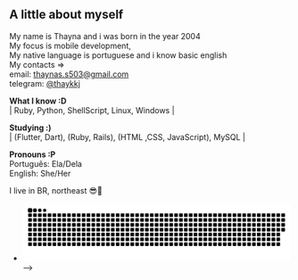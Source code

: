 <h2>A little about myself</h2>

My name is Thayna and i was born in the year 2004<br>
My focus is mobile development,<br>
My native language is portuguese and i know basic english<br>
My contacts =><br>
email: thaynas.s503@gmail.com<br>
telegram: [@thaykkj](https://t.me/thaykkj)<br>

<b>What I know :D </b><br>
| Ruby, Python, ShellScript, Linux, Windows | <br>

<b>Studying :) </b><br>
| (Flutter, Dart), (Ruby, Rails), (HTML ,CSS, JavaScript), MySQL |

<b>Pronouns :P</b><br>
Português: Ela/Dela<br>
English: She/Her


 I live in BR, northeast 😎🌅
- ![Snake animation](https://github.com/ThaynaSantana/ThaynaSantana/blob/output/github-contribution-grid-snake.svg)
-->
